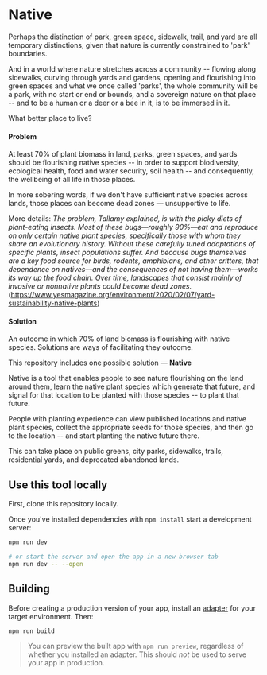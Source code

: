 # Native

Perhaps the distinction of park, green space, sidewalk, trail, and yard are all temporary distinctions, given that nature is currently constrained to 'park' boundaries.

And in a world where nature stretches across a community -- flowing along sidewalks, curving through yards and gardens, opening and flourishing into green spaces and what we once called 'parks', the whole community will be a park, with no start or end or bounds, and a sovereign nature on that place -- and to be a human or a deer or a bee in it, is to be immersed in it. 

What better place to live?

#### Problem

At least 70% of plant biomass in land, parks, green spaces, and yards should be flourishing native species -- in order to support biodiversity, ecological health, food and water security, soil health -- and consequently, the wellbeing of all life in those places. 

In more sobering words, if we don't have sufficient native species across lands, those places can become dead zones — unsupportive to life. 

More details: *The problem, Tallamy explained, is with the picky diets of plant-eating insects. Most of these bugs—roughly 90%—eat and reproduce on only certain native plant species, specifically those with whom they share an evolutionary history. Without these carefully tuned adaptations of specific plants, insect populations suffer. And because bugs themselves are a key food source for birds, rodents, amphibians, and other critters, that dependence on natives—and the consequences of not having them—works its way up the food chain. Over time, landscapes that consist mainly of invasive or nonnative plants could become dead zones.* (https://www.yesmagazine.org/environment/2020/02/07/yard-sustainability-native-plants)


#### Solution

An outcome in which 70% of land biomass is flourishing with native species. Solutions are ways of facilitating they outcome. 

This repository includes one possible solution — **Native** 

Native is a tool that enables people to see nature flourishing on the land around them, learn the native plant species which generate that future, and signal for that location to be planted with those species -- to plant that future. 

People with planting experience can view published locations and native plant species, collect the appropriate seeds for those species, and then go to the location -- and start planting the native future there. 

This can take place on public greens, city parks, sidewalks, trails, residential yards, and deprecated abandoned lands.

## Use this tool locally

First, clone this repository locally.

Once you've installed dependencies with `npm install` start a development server:

```bash
npm run dev

# or start the server and open the app in a new browser tab
npm run dev -- --open
```

## Building

Before creating a production version of your app, install an [adapter](https://kit.svelte.dev/docs#adapters) for your target environment. Then:

```bash
npm run build
```

> You can preview the built app with `npm run preview`, regardless of whether you installed an adapter. This should _not_ be used to serve your app in production.
